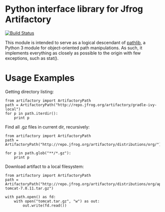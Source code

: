 # Python interface library for Jfrog Artifactory #

[![Build Status](https://travis-ci.org/Parallels/artifactory.svg?branch=master)](https://travis-ci.org/Parallels/artifactory)

This module is intended to serve as a logical descendant of [pathlib](https://docs.python.org/3/library/pathlib.html), a Python 3 module for object-oriented path manipulations. As such, it implements everything as closely as possible to the origin with few exceptions, such as stat().

# Usage Examples #

Getting directory listing:

    from artifactory import ArtifactoryPath
    path = ArtifactoryPath("http://repo.jfrog.org/artifactory/gradle-ivy-local")
    for p in path.iterdir():
        print p

Find all .gz files in current dir, recursively:

    from artifactory import ArtifactoryPath
    path = ArtifactoryPath("http://repo.jfrog.org/artifactory/distributions/org/")

    for p in path.glob("**/*.gz"):
        print p

Download artifact to a local filesystem:

    from artifactory import ArtifactoryPath
    path = ArtifactoryPath("http://repo.jfrog.org/artifactory/distributions/org/apache/tomcat/apache-tomcat-7.0.11.tar.gz")
    
    with path.open() as fd:
        with open("tomcat.tar.gz", "w") as out:
            out.write(fd.read())


